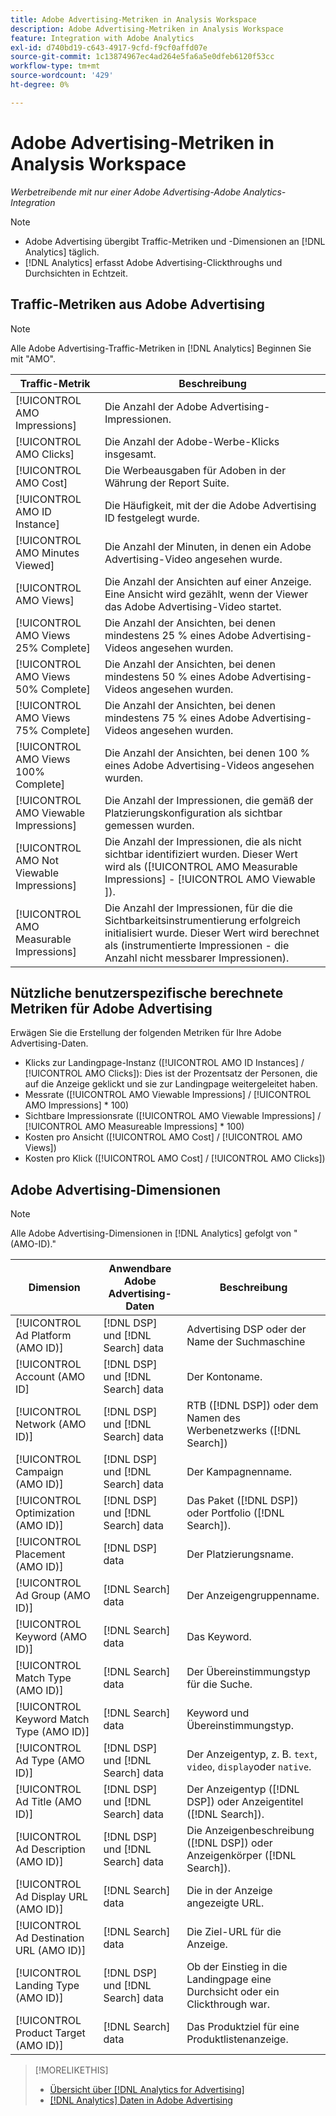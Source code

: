 ```yaml
---
title: Adobe Advertising-Metriken in Analysis Workspace
description: Adobe Advertising-Metriken in Analysis Workspace
feature: Integration with Adobe Analytics
exl-id: d740bd19-c643-4917-9cfd-f9cf0affd07e
source-git-commit: 1c13874967ec4ad264e5fa6a5e0dfeb6120f53cc
workflow-type: tm+mt
source-wordcount: '429'
ht-degree: 0%

---
```


# Adobe Advertising-Metriken in Analysis Workspace

*Werbetreibende mit nur einer Adobe Advertising-Adobe Analytics-Integration*

>[!NOTE]
>
>* Adobe Advertising übergibt Traffic-Metriken und -Dimensionen an [!DNL Analytics] täglich.
>* [!DNL Analytics] erfasst Adobe Advertising-Clickthroughs und Durchsichten in Echtzeit.


## Traffic-Metriken aus Adobe Advertising

>[!NOTE]
>
>Alle Adobe Advertising-Traffic-Metriken in [!DNL Analytics] Beginnen Sie mit &quot;AMO&quot;.

| Traffic-Metrik | Beschreibung |
| -------------- | ----------- |
| [!UICONTROL AMO Impressions] | Die Anzahl der Adobe Advertising-Impressionen. |
| [!UICONTROL AMO Clicks] | Die Anzahl der Adobe-Werbe-Klicks insgesamt. |
| [!UICONTROL AMO Cost] | Die Werbeausgaben für Adoben in der Währung der Report Suite. |
| [!UICONTROL AMO ID Instance] | Die Häufigkeit, mit der die Adobe Advertising ID festgelegt wurde. |
| [!UICONTROL AMO Minutes Viewed] | Die Anzahl der Minuten, in denen ein Adobe Advertising-Video angesehen wurde. |
| [!UICONTROL AMO Views] | Die Anzahl der Ansichten auf einer Anzeige. Eine Ansicht wird gezählt, wenn der Viewer das Adobe Advertising-Video startet. |
| [!UICONTROL AMO Views 25% Complete] | Die Anzahl der Ansichten, bei denen mindestens 25 % eines Adobe Advertising-Videos angesehen wurden. |
| [!UICONTROL AMO Views 50% Complete] | Die Anzahl der Ansichten, bei denen mindestens 50 % eines Adobe Advertising-Videos angesehen wurden. |
| [!UICONTROL AMO Views 75% Complete] | Die Anzahl der Ansichten, bei denen mindestens 75 % eines Adobe Advertising-Videos angesehen wurden. |
| [!UICONTROL AMO Views 100% Complete] | Die Anzahl der Ansichten, bei denen 100 % eines Adobe Advertising-Videos angesehen wurden. |
| [!UICONTROL AMO Viewable Impressions] | Die Anzahl der Impressionen, die gemäß der Platzierungskonfiguration als sichtbar gemessen wurden. |
| [!UICONTROL AMO Not Viewable Impressions] | Die Anzahl der Impressionen, die als nicht sichtbar identifiziert wurden. Dieser Wert wird als ([!UICONTROL AMO Measurable Impressions] - [!UICONTROL AMO Viewable ]). |
| [!UICONTROL AMO Measurable Impressions] | Die Anzahl der Impressionen, für die die Sichtbarkeitsinstrumentierung erfolgreich initialisiert wurde. Dieser Wert wird berechnet als (instrumentierte Impressionen - die Anzahl nicht messbarer Impressionen). |

## Nützliche benutzerspezifische berechnete Metriken für Adobe Advertising

Erwägen Sie die Erstellung der folgenden Metriken für Ihre Adobe Advertising-Daten.

* Klicks zur Landingpage-Instanz ([!UICONTROL AMO ID Instances] / [!UICONTROL AMO Clicks]): Dies ist der Prozentsatz der Personen, die auf die Anzeige geklickt und sie zur Landingpage weitergeleitet haben.
* Messrate ([!UICONTROL AMO Viewable Impressions] / [!UICONTROL AMO Impressions] * 100)
* Sichtbare Impressionsrate ([!UICONTROL AMO Viewable Impressions] / [!UICONTROL AMO Measureable Impressions] * 100)
* Kosten pro Ansicht ([!UICONTROL AMO Cost] / [!UICONTROL AMO Views])
* Kosten pro Klick ([!UICONTROL AMO Cost] / [!UICONTROL AMO Clicks])

## Adobe Advertising-Dimensionen

>[!NOTE]
>
>Alle Adobe Advertising-Dimensionen in [!DNL Analytics] gefolgt von &quot;(AMO-ID).&quot;

| Dimension | Anwendbare Adobe Advertising-Daten | Beschreibung |
| ----------- | ---------- | ---------- |
| [!UICONTROL Ad Platform (AMO ID)] | [!DNL DSP] und [!DNL Search] data | Advertising DSP oder der Name der Suchmaschine |
| [!UICONTROL Account (AMO ID] | [!DNL DSP] und [!DNL Search] data | Der Kontoname. |
| [!UICONTROL Network (AMO ID)] | [!DNL DSP] und [!DNL Search] data | RTB ([!DNL DSP]) oder dem Namen des Werbenetzwerks ([!DNL Search]) |
| [!UICONTROL Campaign (AMO ID)] | [!DNL DSP] und [!DNL Search] data | Der Kampagnenname. |
| [!UICONTROL Optimization (AMO ID)] | [!DNL DSP] und [!DNL Search] data | Das Paket ([!DNL DSP]) oder Portfolio ([!DNL Search]). |
| [!UICONTROL Placement (AMO ID)] | [!DNL DSP] data | Der Platzierungsname. |
| [!UICONTROL Ad Group (AMO ID)] | [!DNL Search] data | Der Anzeigengruppenname. |
| [!UICONTROL Keyword (AMO ID)] | [!DNL Search] data | Das Keyword. |
| [!UICONTROL Match Type (AMO ID)] | [!DNL Search] data | Der Übereinstimmungstyp für die Suche. |
| [!UICONTROL Keyword Match Type (AMO ID)] | [!DNL Search] data | Keyword und Übereinstimmungstyp. |
| [!UICONTROL Ad Type (AMO ID)] | [!DNL DSP] und [!DNL Search] data | Der Anzeigentyp, z. B. `text`, `video`, `display`oder `native`. |
| [!UICONTROL Ad Title (AMO ID)] | [!DNL DSP] und [!DNL Search] data | Der Anzeigentyp ([!DNL DSP]) oder Anzeigentitel ([!DNL Search]). |
| [!UICONTROL Ad Description (AMO ID)] | [!DNL DSP] und [!DNL Search] data | Die Anzeigenbeschreibung ([!DNL DSP]) oder Anzeigenkörper ([!DNL Search]). |
| [!UICONTROL Ad Display URL (AMO ID)] | [!DNL Search] data | Die in der Anzeige angezeigte URL. |
| [!UICONTROL Ad Destination URL (AMO ID)] | [!DNL Search] data | Die Ziel-URL für die Anzeige. |
| [!UICONTROL Landing Type (AMO ID)] | [!DNL DSP] und [!DNL Search] data | Ob der Einstieg in die Landingpage eine Durchsicht oder ein Clickthrough war. |
| [!UICONTROL Product Target (AMO ID)] | [!DNL Search] data | Das Produktziel für eine Produktlistenanzeige. |

>[!MORELIKETHIS]
>
>* [Übersicht über [!DNL Analytics for Advertising]](overview.md)
>* [[!DNL Analytics] Daten in Adobe Advertising](/help/integrations/analytics/analytics-data-in-advertising.md)

